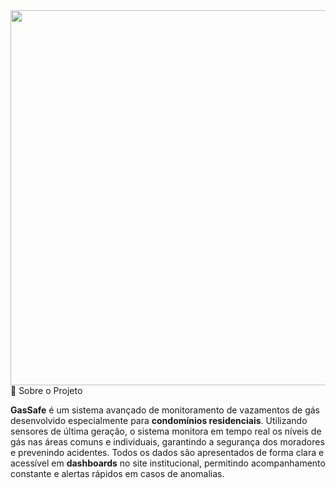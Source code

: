 <img width="600" align="left" src="https://github.com/Jv-Torelli/safe_Gas/blob/main/Documenta%C3%A7%C3%A3o/TI/Safe%20Gas%20Company%20(1).png"/>
🌟 Sobre o Projeto

**GasSafe** é um sistema avançado de monitoramento de vazamentos de gás desenvolvido especialmente para **condomínios residenciais**. Utilizando sensores de última geração, o sistema monitora em tempo real os níveis de gás nas áreas comuns e individuais, garantindo a segurança dos moradores e prevenindo acidentes. Todos os dados são apresentados de forma clara e acessível em **dashboards** no site institucional, permitindo acompanhamento constante e alertas rápidos em casos de anomalias.


